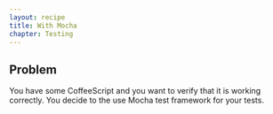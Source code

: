 ```yaml
---
layout: recipe
title: With Mocha
chapter: Testing
---
```

## Problem

You have some CoffeeScript and you want to verify that it is working correctly.  You decide to the use
Mocha test framework for your tests.